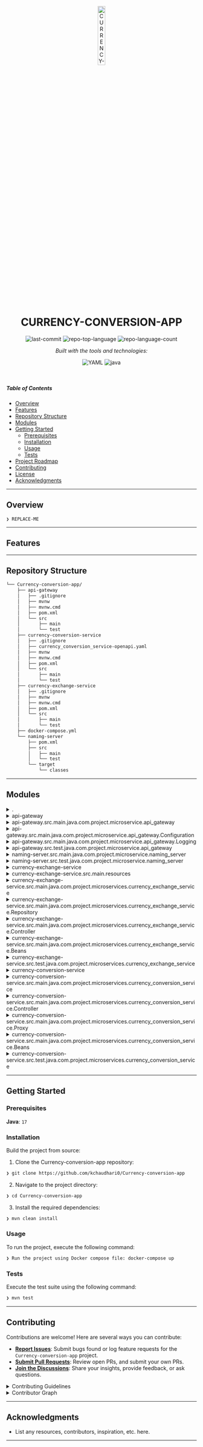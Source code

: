 <p align="center">
  <img src="https://img.icons8.com/?size=512&id=55494&format=png" width="20%" alt="CURRENCY-CONVERSION-APP-logo">
</p>
<p align="center">
    <h1 align="center">CURRENCY-CONVERSION-APP</h1>
</p>

<p align="center">
	<img src="https://img.shields.io/github/last-commit/kchaudhari0/Currency-conversion-app?style=flat&logo=git&logoColor=white&color=0080ff" alt="last-commit">
	<img src="https://img.shields.io/github/languages/top/kchaudhari0/Currency-conversion-app?style=flat&color=0080ff" alt="repo-top-language">
	<img src="https://img.shields.io/github/languages/count/kchaudhari0/Currency-conversion-app?style=flat&color=0080ff" alt="repo-language-count">
</p>
<p align="center">
		<em>Built with the tools and technologies:</em>
</p>
<p align="center">
	<img src="https://img.shields.io/badge/YAML-CB171E.svg?style=flat&logo=YAML&logoColor=white" alt="YAML">
	<img src="https://img.shields.io/badge/java-%23ED8B00.svg?style=flat&logo=openjdk&logoColor=white" alt="java">
</p>

<br>

#####  Table of Contents

- [ Overview](#-overview)
- [ Features](#-features)
- [ Repository Structure](#-repository-structure)
- [ Modules](#-modules)
- [ Getting Started](#-getting-started)
    - [ Prerequisites](#-prerequisites)
    - [ Installation](#-installation)
    - [ Usage](#-usage)
    - [ Tests](#-tests)
- [ Project Roadmap](#-project-roadmap)
- [ Contributing](#-contributing)
- [ License](#-license)
- [ Acknowledgments](#-acknowledgments)

---

##  Overview

<code>❯ REPLACE-ME</code>

---

##  Features


---

##  Repository Structure

```sh
└── Currency-conversion-app/
    ├── api-gateway
    │   ├── .gitignore
    │   ├── mvnw
    │   ├── mvnw.cmd
    │   ├── pom.xml
    │   └── src
    │       ├── main
    │       └── test
    ├── currency-conversion-service
    │   ├── .gitignore
    │   ├── currency_conversion_service-openapi.yaml
    │   ├── mvnw
    │   ├── mvnw.cmd
    │   ├── pom.xml
    │   └── src
    │       ├── main
    │       └── test
    ├── currency-exchange-service
    │   ├── .gitignore
    │   ├── mvnw
    │   ├── mvnw.cmd
    │   ├── pom.xml
    │   └── src
    │       ├── main
    │       └── test
    ├── docker-compose.yml
    └── naming-server
        ├── pom.xml
        ├── src
        │   ├── main
        │   └── test
        └── target
            └── classes
```

---

##  Modules

<details closed><summary>.</summary>

| File | Summary |
| --- | --- |
| [docker-compose.yml](https://github.com/kchaudhari0/Currency-conversion-app/blob/main/docker-compose.yml) | <code>❯ REPLACE-ME</code> |

</details>

<details closed><summary>api-gateway</summary>

| File | Summary |
| --- | --- |
| [mvnw.cmd](https://github.com/kchaudhari0/Currency-conversion-app/blob/main/api-gateway/mvnw.cmd) | <code>❯ REPLACE-ME</code> |
| [mvnw](https://github.com/kchaudhari0/Currency-conversion-app/blob/main/api-gateway/mvnw) | <code>❯ REPLACE-ME</code> |

</details>

<details closed><summary>api-gateway.src.main.java.com.project.microservice.api_gateway</summary>

| File | Summary |
| --- | --- |
| [ApiGatewayApplication.java](https://github.com/kchaudhari0/Currency-conversion-app/blob/main/api-gateway/src/main/java/com/project/microservice/api_gateway/ApiGatewayApplication.java) |

</details>

<details closed><summary>api-gateway.src.main.java.com.project.microservice.api_gateway.Configuration</summary>

| File | Summary |
| --- | --- |
| [ApiGatewayConfiguration.java](https://github.com/kchaudhari0/Currency-conversion-app/blob/main/api-gateway/src/main/java/com/project/microservice/api_gateway/Configuration/ApiGatewayConfiguration.java)  |

</details>

<details closed><summary>api-gateway.src.main.java.com.project.microservice.api_gateway.Logging</summary>

| File | Summary |
| --- | --- |
| [LogFilter.java](https://github.com/kchaudhari0/Currency-conversion-app/blob/main/api-gateway/src/main/java/com/project/microservice/api_gateway/Logging/LogFilter.java)  |

</details>

<details closed><summary>api-gateway.src.test.java.com.project.microservice.api_gateway</summary>

| File | Summary |
| --- | --- |
| [ApiGatewayApplicationTests.java](https://github.com/kchaudhari0/Currency-conversion-app/blob/main/api-gateway/src/test/java/com/project/microservice/api_gateway/ApiGatewayApplicationTests.java) |

</details>

<details closed><summary>naming-server.src.main.java.com.project.microservice.naming_server</summary>

| File | Summary |
| --- | --- |
| [NamingServerApplication.java](https://github.com/kchaudhari0/Currency-conversion-app/blob/main/naming-server/src/main/java/com/project/microservice/naming_server/NamingServerApplication.java) |

</details>

<details closed><summary>naming-server.src.test.java.com.project.microservice.naming_server</summary>

| File | Summary |
| --- | --- |
| [NamingServerApplicationTests.java](https://github.com/kchaudhari0/Currency-conversion-app/blob/main/naming-server/src/test/java/com/project/microservice/naming_server/NamingServerApplicationTests.java)  |

</details>

<details closed><summary>currency-exchange-service</summary>

| File | Summary |
| --- | --- |
| [mvnw.cmd](https://github.com/kchaudhari0/Currency-conversion-app/blob/main/currency-exchange-service/mvnw.cmd) |
| [mvnw](https://github.com/kchaudhari0/Currency-conversion-app/blob/main/currency-exchange-service/mvnw)  |

</details>

<details closed><summary>currency-exchange-service.src.main.resources</summary>

| File | Summary |
| --- | --- |
| [data.sql](https://github.com/kchaudhari0/Currency-conversion-app/blob/main/currency-exchange-service/src/main/resources/data.sql) |

</details>

<details closed><summary>currency-exchange-service.src.main.java.com.project.microservices.currency_exchange_service</summary>

| File | Summary |
| --- | --- |
| [CurrencyExchangeServiceApplication.java](https://github.com/kchaudhari0/Currency-conversion-app/blob/main/currency-exchange-service/src/main/java/com/project/microservices/currency_exchange_service/CurrencyExchangeServiceApplication.java)|

</details>

<details closed><summary>currency-exchange-service.src.main.java.com.project.microservices.currency_exchange_service.Repository</summary>

| File | Summary |
| --- | --- |
| [CurrencyExchangeRespository.java](https://github.com/kchaudhari0/Currency-conversion-app/blob/main/currency-exchange-service/src/main/java/com/project/microservices/currency_exchange_service/Repository/CurrencyExchangeRespository.java) |

</details>

<details closed><summary>currency-exchange-service.src.main.java.com.project.microservices.currency_exchange_service.Controller</summary>

| File | Summary |
| --- | --- |
| [CurrencyExchangeController.java](https://github.com/kchaudhari0/Currency-conversion-app/blob/main/currency-exchange-service/src/main/java/com/project/microservices/currency_exchange_service/Controller/CurrencyExchangeController.java)  |
| [CircuitBreakerController.java](https://github.com/kchaudhari0/Currency-conversion-app/blob/main/currency-exchange-service/src/main/java/com/project/microservices/currency_exchange_service/Controller/CircuitBreakerController.java) |

</details>

<details closed><summary>currency-exchange-service.src.main.java.com.project.microservices.currency_exchange_service.Beans</summary>

| File | Summary |
| --- | --- |
| [CurrencyExchange.java](https://github.com/kchaudhari0/Currency-conversion-app/blob/main/currency-exchange-service/src/main/java/com/project/microservices/currency_exchange_service/Beans/CurrencyExchange.java) |

</details>

<details closed><summary>currency-exchange-service.src.test.java.com.project.microservices.currency_exchange_service</summary>

| File | Summary |
| --- | --- |
| [CurrencyExchangeServiceApplicationTests.java](https://github.com/kchaudhari0/Currency-conversion-app/blob/main/currency-exchange-service/src/test/java/com/project/microservices/currency_exchange_service/CurrencyExchangeServiceApplicationTests.java) |

</details>

<details closed><summary>currency-conversion-service</summary>

| File | Summary |
| --- | --- |
| [mvnw.cmd](https://github.com/kchaudhari0/Currency-conversion-app/blob/main/currency-conversion-service/mvnw.cmd) |
| [currency_conversion_service-openapi.yaml](https://github.com/kchaudhari0/Currency-conversion-app/blob/main/currency-conversion-service/currency_conversion_service-openapi.yaml) |
| [mvnw](https://github.com/kchaudhari0/Currency-conversion-app/blob/main/currency-conversion-service/mvnw)  |

</details>

<details closed><summary>currency-conversion-service.src.main.java.com.project.microservices.currency_conversion_service</summary>

| File | Summary |
| --- | --- |
| [CurrencyConversionServiceApplication.java](https://github.com/kchaudhari0/Currency-conversion-app/blob/main/currency-conversion-service/src/main/java/com/project/microservices/currency_conversion_service/CurrencyConversionServiceApplication.java)  |

</details>

<details closed><summary>currency-conversion-service.src.main.java.com.project.microservices.currency_conversion_service.Controller</summary>

| File | Summary |
| --- | --- |
| [CurrencyConversionController.java](https://github.com/kchaudhari0/Currency-conversion-app/blob/main/currency-conversion-service/src/main/java/com/project/microservices/currency_conversion_service/Controller/CurrencyConversionController.java)  |

</details>

<details closed><summary>currency-conversion-service.src.main.java.com.project.microservices.currency_conversion_service.Proxy</summary>

| File | Summary |
| --- | --- |
| [CurrencyExchangeProxy.java](https://github.com/kchaudhari0/Currency-conversion-app/blob/main/currency-conversion-service/src/main/java/com/project/microservices/currency_conversion_service/Proxy/CurrencyExchangeProxy.java)  |

</details>

<details closed><summary>currency-conversion-service.src.main.java.com.project.microservices.currency_conversion_service.Beans</summary>

| File | Summary |
| --- | --- |
| [CurrencyConversion.java](https://github.com/kchaudhari0/Currency-conversion-app/blob/main/currency-conversion-service/src/main/java/com/project/microservices/currency_conversion_service/Beans/CurrencyConversion.java)  |

</details>

<details closed><summary>currency-conversion-service.src.test.java.com.project.microservices.currency_conversion_service</summary>

| File | Summary |
| --- | --- |
| [CurrencyConversionServiceApplicationTests.java](https://github.com/kchaudhari0/Currency-conversion-app/blob/main/currency-conversion-service/src/test/java/com/project/microservices/currency_conversion_service/CurrencyConversionServiceApplicationTests.java) |

</details>

---

##  Getting Started

###  Prerequisites

**Java**: `17`

###  Installation

Build the project from source:

1. Clone the Currency-conversion-app repository:
```sh
❯ git clone https://github.com/kchaudhari0/Currency-conversion-app
```

2. Navigate to the project directory:
```sh
❯ cd Currency-conversion-app
```

3. Install the required dependencies:
```sh
❯ mvn clean install
```

###  Usage

To run the project, execute the following command:

```sh
❯ Run the project using Docker compose file: docker-compose up
```

###  Tests

Execute the test suite using the following command:

```sh
❯ mvn test
```

---


##  Contributing

Contributions are welcome! Here are several ways you can contribute:

- **[Report Issues](https://github.com/kchaudhari0/Currency-conversion-app/issues)**: Submit bugs found or log feature requests for the `Currency-conversion-app` project.
- **[Submit Pull Requests](https://github.com/kchaudhari0/Currency-conversion-app/blob/main/CONTRIBUTING.md)**: Review open PRs, and submit your own PRs.
- **[Join the Discussions](https://github.com/kchaudhari0/Currency-conversion-app/discussions)**: Share your insights, provide feedback, or ask questions.

<details closed>
<summary>Contributing Guidelines</summary>

1. **Fork the Repository**: Start by forking the project repository to your github account.
2. **Clone Locally**: Clone the forked repository to your local machine using a git client.
   ```sh
   git clone https://github.com/kchaudhari0/Currency-conversion-app
   ```
3. **Create a New Branch**: Always work on a new branch, giving it a descriptive name.
   ```sh
   git checkout -b new-feature-x
   ```
4. **Make Your Changes**: Develop and test your changes locally.
5. **Commit Your Changes**: Commit with a clear message describing your updates.
   ```sh
   git commit -m 'Implemented new feature x.'
   ```
6. **Push to github**: Push the changes to your forked repository.
   ```sh
   git push origin new-feature-x
   ```
7. **Submit a Pull Request**: Create a PR against the original project repository. Clearly describe the changes and their motivations.
8. **Review**: Once your PR is reviewed and approved, it will be merged into the main branch. Congratulations on your contribution!
</details>

<details closed>
<summary>Contributor Graph</summary>
<br>
<p align="left">
   <a href="https://github.com{/kchaudhari0/Currency-conversion-app/}graphs/contributors">
      <img src="https://contrib.rocks/image?repo=kchaudhari0/Currency-conversion-app">
   </a>
</p>
</details>

---


##  Acknowledgments

- List any resources, contributors, inspiration, etc. here.

---
